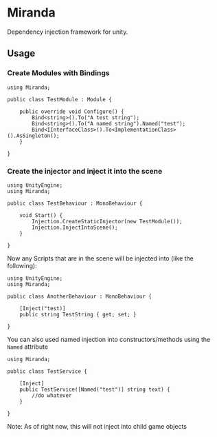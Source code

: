 # Miranda

Dependency injection framework for unity.

## Usage

### Create Modules with Bindings

```
using Miranda;

public class TestModule : Module {

    public override void Configure() {
        Bind<string>().To("A test string");
        Bind<string>().To("A named string").Named("test");
        Bind<IInterfaceClass>().To<ImplementationClass>().AsSingleton();
    }

}
```

### Create the injector and inject it into the scene

```
using UnityEngine;
using Miranda;

public class TestBehaviour : MonoBehaviour {

    void Start() {
        Injection.CreateStaticInjector(new TestModule());
        Injection.InjectIntoScene();
    }

}
```

Now any Scripts that are in the scene will be injected into (like the following):
```
using UnityEngine;
using Miranda;

public class AnotherBehaviour : MonoBehaviour {

    [Inject("test)]
    public string TestString { get; set; }

}
```

You can also used named injection into constructors/methods using the `Named` attribute
```
using Miranda;

public class TestService {

    [Inject]
    public TestService([Named("test")] string text) {
        //do whatever
    }

}
```

Note: As of right now, this will not inject into child game objects